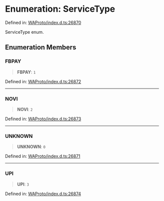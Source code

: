 # Enumeration: ServiceType

Defined in: [WAProto/index.d.ts:26870](https://github.com/WhiskeySockets/Baileys/blob/2fdabb7f387029b680a2c5e056c7022c25b0f110/WAProto/index.d.ts#L26870)

ServiceType enum.

## Enumeration Members

### FBPAY

> **FBPAY**: `1`

Defined in: [WAProto/index.d.ts:26872](https://github.com/WhiskeySockets/Baileys/blob/2fdabb7f387029b680a2c5e056c7022c25b0f110/WAProto/index.d.ts#L26872)

***

### NOVI

> **NOVI**: `2`

Defined in: [WAProto/index.d.ts:26873](https://github.com/WhiskeySockets/Baileys/blob/2fdabb7f387029b680a2c5e056c7022c25b0f110/WAProto/index.d.ts#L26873)

***

### UNKNOWN

> **UNKNOWN**: `0`

Defined in: [WAProto/index.d.ts:26871](https://github.com/WhiskeySockets/Baileys/blob/2fdabb7f387029b680a2c5e056c7022c25b0f110/WAProto/index.d.ts#L26871)

***

### UPI

> **UPI**: `3`

Defined in: [WAProto/index.d.ts:26874](https://github.com/WhiskeySockets/Baileys/blob/2fdabb7f387029b680a2c5e056c7022c25b0f110/WAProto/index.d.ts#L26874)
